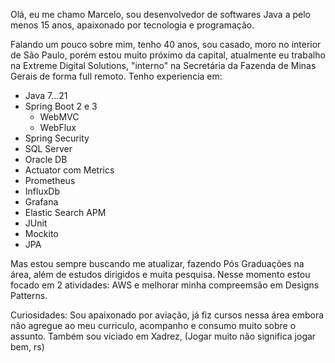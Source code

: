 Olá, eu me chamo Marcelo, sou desenvolvedor de softwares Java a pelo menos 15 anos, apaixonado por tecnologia e programação.

Falando um pouco sobre mim, tenho 40 anos, sou casado, moro no interior de São Paulo, porém estou muito próximo da capital, atualmente eu trabalho na Extreme Digital Solutions, "interno" na Secretária da Fazenda de Minas Gerais de forma full remoto.
Tenho experiencia em:
*  Java 7...21
*  Spring Boot 2 e 3
   -  WebMVC
   -  WebFlux
*  Spring Security
*  SQL Server
*  Oracle DB
*  Actuator com Metrics
*  Prometheus
*  InfluxDb
*  Grafana
*  Elastic Search APM
*  JUnit
*  Mockito
*  JPA

Mas estou sempre buscando me atualizar, fazendo Pós Graduações na área, além de estudos dirigidos e muita pesquisa.
Nesse momento estou focado em 2 atividades: AWS e melhorar minha compreemsão em Designs Patterns.

Curiosidades:
Sou apaixonado por aviação, já fiz cursos nessa área embora não agregue ao meu curriculo, acompanho e consumo muito sobre o assunto.
Também sou viciado em Xadrez, (Jogar muito não significa jogar bem, rs)
